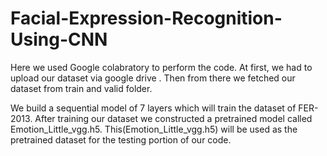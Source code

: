 # Facial-Expression-Recognition-Using-CNN

Here we used Google colabratory to perform the code. At first, we had to upload our dataset via google drive . Then from there  we fetched our dataset from train and valid folder.

We build a sequential model of 7 layers which will train the dataset of FER-2013. After training our dataset we constructed a pretrained model called Emotion_Little_vgg.h5. This(Emotion_Little_vgg.h5)
will be used as the pretrained dataset for the testing portion of our code.
